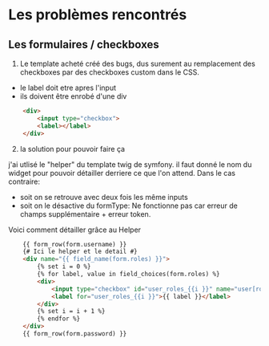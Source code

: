 # Les problèmes rencontrés


## Les formulaires / checkboxes

1. Le template acheté créé des bugs, dus surement au remplacement des checkboxes par des checkboxes custom dans le CSS.

- le label doit etre apres l'input
- ils doivent être enrobé d'une div

```html
    <div>
        <input type="checkbox">
        <label></label>
    </div>
```

2. la solution pour pouvoir faire ça 

j'ai utlisé le "helper" du template twig de symfony. il faut donné le nom du widget pour pouvoir détailler derriere ce que l'on attend. Dans le cas contraire:
- soit on se retrouve avec deux fois les même inputs
- soit on le désactive du formType: Ne fonctionne pas car erreur de champs supplémentaire + erreur token.

Voici comment détailler grâce au Helper
```html
    {{ form_row(form.username) }}
    {# Ici le helper et le detail #}
    <div name="{{ field_name(form.roles) }}">
        {% set i = 0 %}
        {% for label, value in field_choices(form.roles) %}
        <div>
            <input type="checkbox" id="user_roles_{{i }}" name="user[roles][]" value="{{ value }}" {{ value in user.roles ? 'checked' : ''}}>
            <label for="user_roles_{{i }}">{{ label }}</label>
        </div>
        {% set i = i + 1 %}
        {% endfor %}
    </div>
    {{ form_row(form.password) }}
```